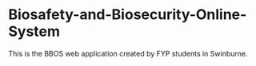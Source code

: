 # Biosafety-and-Biosecurity-Online-System

This is the BBOS web application created by FYP students in Swinburne.
